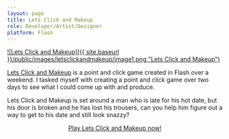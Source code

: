 ```yaml
---
layout: page
title: Lets Click and Makeup
role: Developer/Artist/Designer
platform: Flash
---
```


<a href="http://www.kongregate.com/games/TheCoderMonkey/lets-click-and-makeup">![Lets Click and Makeup]({{ site.baseurl }}/public/images/letsclickandmakeup/image1.png "Lets Click and Makeup")</a>
 
[Lets Click and Makeup](http://www.kongregate.com/games/TheCoderMonkey/lets-click-and-makeup) is a point and click game created in Flash over a weekend. I tasked myself with creating a point and click game over two days to see what I could come up with and produce. 

Lets Click and Makeup is set around a man who is late for his hot date, but his door is broken and he has lost his trousers, can you help him figure out a way to get to his date and still look snazzy?

<center>
<a href="http://www.kongregate.com/games/TheCoderMonkey/lets-click-and-makeup">Play Lets Click and Makeup now!</a>
</center>